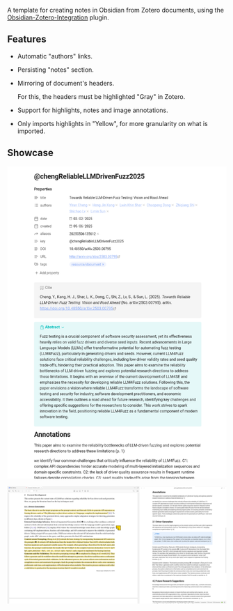 A template for creating notes in Obsidian from Zotero documents, using the
[Obsidian-Zotero-Integration](https://github.com/mgmeyers/obsidian-zotero-integration/)
plugin.

## Features

- Automatic "authors" links.
- Persisting "notes" section.
- Mirroring of document's headers.

    For this, the headers must be highlighted "Gray" in Zotero.
- Support for highlights, notes and image annotations.
- Only imports highlights in "Yellow", for more granularity on what is imported.

## Showcase

![](image.png)

![](image-1.png)